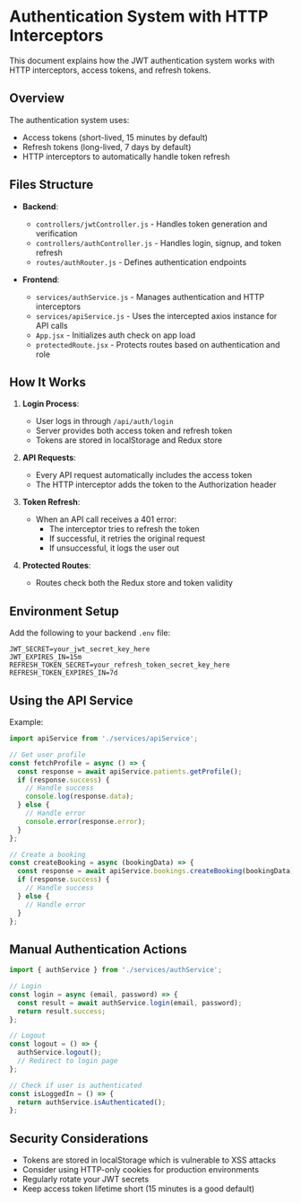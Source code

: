 # Authentication System with HTTP Interceptors

This document explains how the JWT authentication system works with HTTP interceptors, access tokens, and refresh tokens.

## Overview

The authentication system uses:
- Access tokens (short-lived, 15 minutes by default)
- Refresh tokens (long-lived, 7 days by default)
- HTTP interceptors to automatically handle token refresh

## Files Structure

- **Backend**:
  - `controllers/jwtController.js` - Handles token generation and verification
  - `controllers/authController.js` - Handles login, signup, and token refresh
  - `routes/authRouter.js` - Defines authentication endpoints

- **Frontend**:
  - `services/authService.js` - Manages authentication and HTTP interceptors
  - `services/apiService.js` - Uses the intercepted axios instance for API calls
  - `App.jsx` - Initializes auth check on app load
  - `protectedRoute.jsx` - Protects routes based on authentication and role

## How It Works

1. **Login Process**:
   - User logs in through `/api/auth/login`
   - Server provides both access token and refresh token
   - Tokens are stored in localStorage and Redux store

2. **API Requests**:
   - Every API request automatically includes the access token
   - The HTTP interceptor adds the token to the Authorization header

3. **Token Refresh**:
   - When an API call receives a 401 error:
     - The interceptor tries to refresh the token
     - If successful, it retries the original request
     - If unsuccessful, it logs the user out

4. **Protected Routes**:
   - Routes check both the Redux store and token validity

## Environment Setup

Add the following to your backend `.env` file:

```
JWT_SECRET=your_jwt_secret_key_here
JWT_EXPIRES_IN=15m
REFRESH_TOKEN_SECRET=your_refresh_token_secret_key_here
REFRESH_TOKEN_EXPIRES_IN=7d
```

## Using the API Service

Example:

```javascript
import apiService from './services/apiService';

// Get user profile
const fetchProfile = async () => {
  const response = await apiService.patients.getProfile();
  if (response.success) {
    // Handle success
    console.log(response.data);
  } else {
    // Handle error
    console.error(response.error);
  }
};

// Create a booking
const createBooking = async (bookingData) => {
  const response = await apiService.bookings.createBooking(bookingData);
  if (response.success) {
    // Handle success
  } else {
    // Handle error
  }
};
```

## Manual Authentication Actions

```javascript
import { authService } from './services/authService';

// Login
const login = async (email, password) => {
  const result = await authService.login(email, password);
  return result.success;
};

// Logout
const logout = () => {
  authService.logout();
  // Redirect to login page
};

// Check if user is authenticated
const isLoggedIn = () => {
  return authService.isAuthenticated();
};
```

## Security Considerations

- Tokens are stored in localStorage which is vulnerable to XSS attacks
- Consider using HTTP-only cookies for production environments
- Regularly rotate your JWT secrets
- Keep access token lifetime short (15 minutes is a good default) 
